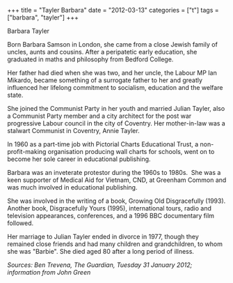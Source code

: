 +++
title = "Tayler Barbara"
date = "2012-03-13"
categories = ["t"]
tags = ["barbara", "tayler"]
+++

Barbara Tayler

Born Barbara Samson in London, she came from a close Jewish family of uncles, aunts and cousins. After a peripatetic early education, she graduated in maths and philosophy from Bedford College.

Her father had died when she was two, and her uncle, the Labour MP Ian Mikardo, became something of a surrogate father to her and greatly influenced her lifelong commitment to socialism, education and the welfare state.

She joined the Communist Party in her youth and married Julian Tayler, also a Communist Party member and a city architect for the post war progressive Labour council in the city of Coventry. Her mother-in-law was a stalwart Communist in Coventry, Annie Tayler.

In 1960 as a part-time job with Pictorial Charts Educational Trust, a non-profit-making organisation producing wall charts for schools, went on to become her sole career in educational publishing.

Barbara was an inveterate protestor during the 1960s to 1980s.  She was a keen supporter of Medical Aid for Vietnam, CND, at Greenham Common and was much involved in educational publishing.

She was involved in the writing of a book, Growing Old Disgracefully (1993). Another book, Disgracefully Yours (1995), international tours, radio and television appearances, conferences, and a 1996 BBC documentary film followed.

Her marriage to Julian Tayler ended in divorce in 1977, though they remained close friends and had many children and grandchildren, to whom she was "Barbie". She died aged 80 after a long period of illness.

_Sources: Ben Trevena, The Guardian, Tuesday 31 January 2012; information from John Green_

